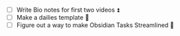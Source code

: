 - [ ] Write Bio notes for first two videos ⏫
- [ ] Make a dailies template 🔼 
- [ ] Figure out a way to make Obsidian Tasks Streamlined 🔼 
